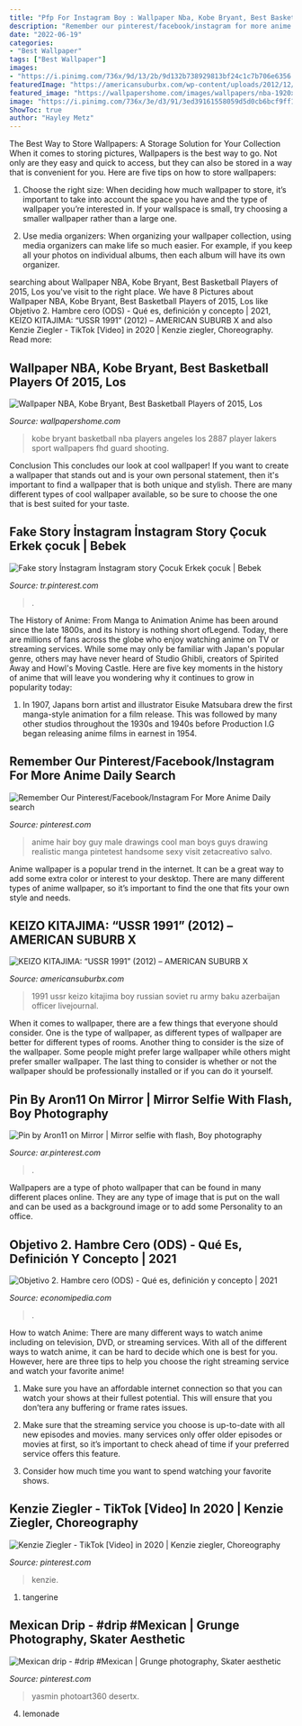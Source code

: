 ```yaml
---
title: "Pfp For Instagram Boy : Wallpaper Nba, Kobe Bryant, Best Basketball Players Of 2015, Los"
description: "Remember our pinterest/facebook/instagram for more anime daily search"
date: "2022-06-19"
categories:
- "Best Wallpaper"
tags: ["Best Wallpaper"]
images:
- "https://i.pinimg.com/736x/9d/13/2b/9d132b738929813bf24c1c7b706e6356.jpg"
featuredImage: "https://americansuburbx.com/wp-content/uploads/2012/12/ussr-130-Custom.jpg"
featured_image: "https://wallpapershome.com/images/wallpapers/nba-1920x1080-kobe-bryant-best-basketball-players-of-2015-los-angeles-2887.jpg"
image: "https://i.pinimg.com/736x/3e/d3/91/3ed39161558059d5d0cb6bcf9ff10ba4.jpg"
ShowToc: true
author: "Hayley Metz"
---
```



The Best Way to Store Wallpapers: A Storage Solution for Your Collection
When it comes to storing pictures, Wallpapers is the best way to go. Not only are they easy and quick to access, but they can also be stored in a way that is convenient for you. Here are five tips on how to store wallpapers:
1) Choose the right size: When deciding how much wallpaper to store, it’s important to take into account the space you have and the type of wallpaper you’re interested in. If your wallspace is small, try choosing a smaller wallpaper rather than a large one.

2) Use media organizers: When organizing your wallpaper collection, using media organizers can make life so much easier. For example, if you keep all your photos on individual albums, then each album will have its own organizer.

	

		
searching about Wallpaper NBA, Kobe Bryant, Best Basketball Players of 2015, Los you've visit to the right place. We have 8 Pictures about Wallpaper NBA, Kobe Bryant, Best Basketball Players of 2015, Los like Objetivo 2. Hambre cero (ODS) - Qué es, definición y concepto | 2021, KEIZO KITAJIMA: “USSR 1991” (2012) – AMERICAN SUBURB X and also Kenzie Ziegler - TikTok [Video] in 2020 | Kenzie ziegler, Choreography. Read more:
		
    
## Wallpaper NBA, Kobe Bryant, Best Basketball Players Of 2015, Los

<img loading=lazy src="https://wallpapershome.com/images/wallpapers/nba-1920x1080-kobe-bryant-best-basketball-players-of-2015-los-angeles-2887.jpg" onerror="this.onerror=null;this.src='https://tse2.mm.bing.net/th?id=OIP.sEQJTw8IhjQwede3wT58ggHaEK&amp;pid=15.1';" alt="Wallpaper NBA, Kobe Bryant, Best Basketball Players of 2015, Los">

_Source: wallpapershome.com_

>kobe bryant basketball nba players angeles los 2887 player lakers sport wallpapers fhd guard shooting. 

	

Conclusion
This concludes our look at cool wallpaper! If you want to create a wallpaper that stands out and is your own personal statement, then it's important to find a wallpaper that is both unique and stylish. There are many different types of cool wallpaper available, so be sure to choose the one that is best suited for your taste.

    
## Fake Story İnstagram İnstagram Story Çocuk Erkek çocuk | Bebek

<img loading=lazy src="https://i.pinimg.com/736x/3e/d3/91/3ed39161558059d5d0cb6bcf9ff10ba4.jpg" onerror="this.onerror=null;this.src='https://tse2.mm.bing.net/th?id=OIP.-opxIYXXXD7J-KwL3GovuQHaNK&amp;pid=15.1';" alt="Fake story İnstagram İnstagram story Çocuk Erkek çocuk | Bebek">

_Source: tr.pinterest.com_

>. 

	

The History of Anime: From Manga to Animation
Anime has been around since the late 1800s, and its history is nothing short ofLegend. Today, there are millions of fans across the globe who enjoy watching anime on TV or streaming services. While some may only be familiar with Japan's popular genre, others may have never heard of Studio Ghibli, creators of Spirited Away and Howl's Moving Castle. Here are five key moments in the history of anime that will leave you wondering why it continues to grow in popularity today:
1) In 1907, Japans born artist and illustrator Eisuke Matsubara drew the first manga-style animation for a film release. This was followed by many other studios throughout the 1930s and 1940s before Production I.G began releasing anime films in earnest in 1954.

    
## Remember Our Pinterest/Facebook/Instagram For More Anime Daily Search

<img loading=lazy src="https://i.pinimg.com/736x/0e/4f/cf/0e4fcf2562936490024b8a7e72cfd25b.jpg" onerror="this.onerror=null;this.src='https://tse1.mm.bing.net/th?id=OIP.yGXLG3iJaucBcJsA26nGIwHaK2&amp;pid=15.1';" alt="Remember Our Pinterest/Facebook/Instagram For More Anime Daily search">

_Source: pinterest.com_

>anime hair boy guy male drawings cool man boys guys drawing realistic manga pintetest handsome sexy visit zetacreativo salvo. 

	

Anime wallpaper is a popular trend in the internet. It can be a great way to add some extra color or interest to your desktop. There are many different types of anime wallpaper, so it’s important to find the one that fits your own style and needs.

    
## KEIZO KITAJIMA: “USSR 1991” (2012) – AMERICAN SUBURB X

<img loading=lazy src="https://americansuburbx.com/wp-content/uploads/2012/12/ussr-130-Custom.jpg" onerror="this.onerror=null;this.src='https://tse1.mm.bing.net/th?id=OIP.Tphh_cvh41cPJKQWyJt79wHaKe&amp;pid=15.1';" alt="KEIZO KITAJIMA: “USSR 1991” (2012) – AMERICAN SUBURB X">

_Source: americansuburbx.com_

>1991 ussr keizo kitajima boy russian soviet ru army baku azerbaijan officer livejournal. 

	

When it comes to wallpaper, there are a few things that everyone should consider. One is the type of wallpaper, as different types of wallpaper are better for different types of rooms. Another thing to consider is the size of the wallpaper. Some people might prefer large wallpaper while others might prefer smaller wallpaper. The last thing to consider is whether or not the wallpaper should be professionally installed or if you can do it yourself.

    
## Pin By Aron11 On Mirror | Mirror Selfie With Flash, Boy Photography

<img loading=lazy src="https://i.pinimg.com/736x/9d/13/2b/9d132b738929813bf24c1c7b706e6356.jpg" onerror="this.onerror=null;this.src='https://tse4.mm.bing.net/th?id=OIP.jj5TEqLNei28K5x1UXL9xQHaNL&amp;pid=15.1';" alt="Pin by Aron11 on Mirror | Mirror selfie with flash, Boy photography">

_Source: ar.pinterest.com_

>. 

	



Wallpapers are a type of photo wallpaper that can be found in many different places online. They are any type of image that is put on the wall and can be used as a background image or to add some Personality to an office.

    
## Objetivo 2. Hambre Cero (ODS) - Qué Es, Definición Y Concepto | 2021

<img loading=lazy src="https://economipedia.com/wp-content/uploads/Hambre-cero.jpg" onerror="this.onerror=null;this.src='https://tse4.mm.bing.net/th?id=OIP.qoDEW8eLVDtoxIRrWGXwQgHaLH&amp;pid=15.1';" alt="Objetivo 2. Hambre cero (ODS) - Qué es, definición y concepto | 2021">

_Source: economipedia.com_

>. 

	

How to watch Anime: There are many different ways to watch anime including on television, DVD, or streaming services.
With all of the different ways to watch anime, it can be hard to decide which one is best for you. However, here are three tips to help you choose the right streaming service and watch your favorite anime!
1. Make sure you have an affordable internet connection so that you can watch your shows at their fullest potential. This will ensure that you don’tera any buffering or frame rates issues.

2. Make sure that the streaming service you choose is up-to-date with all new episodes and movies. many services only offer older episodes or movies at first, so it’s important to check ahead of time if your preferred service offers this feature.

3. Consider how much time you want to spend watching your favorite shows.

    
## Kenzie Ziegler - TikTok [Video] In 2020 | Kenzie Ziegler, Choreography

<img loading=lazy src="https://i.pinimg.com/736x/ee/d5/5c/eed55c9f96621da597587eb4c5686689.jpg" onerror="this.onerror=null;this.src='https://tse1.mm.bing.net/th?id=OIP.qEP5z-kHSkvmmnDtk3bRrAHaNK&amp;pid=15.1';" alt="Kenzie Ziegler - TikTok [Video] in 2020 | Kenzie ziegler, Choreography">

_Source: pinterest.com_

>kenzie. 

	

1. tangerine 

    
## Mexican Drip - #drip #Mexican | Grunge Photography, Skater Aesthetic

<img loading=lazy src="https://i.pinimg.com/736x/d3/65/18/d36518844c8ff9d6da6649c063d605e5.jpg" onerror="this.onerror=null;this.src='https://tse4.mm.bing.net/th?id=OIP.OerBWd18ONPDfBAHZfyclwHaNK&amp;pid=15.1';" alt="Mexican drip - #drip #Mexican | Grunge photography, Skater aesthetic">

_Source: pinterest.com_

>yasmin photoart360 desertx. 

	

4. lemonade 

